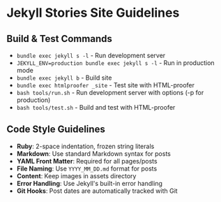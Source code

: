 # Jekyll Stories Site Guidelines

## Build & Test Commands
- `bundle exec jekyll s -l` - Run development server
- `JEKYLL_ENV=production bundle exec jekyll s -l` - Run in production mode
- `bundle exec jekyll b` - Build site
- `bundle exec htmlproofer _site` - Test site with HTML-proofer
- `bash tools/run.sh` - Run development server with options (-p for production)
- `bash tools/test.sh` - Build and test with HTML-proofer

## Code Style Guidelines
- **Ruby**: 2-space indentation, frozen string literals
- **Markdown**: Use standard Markdown syntax for posts
- **YAML Front Matter**: Required for all pages/posts
- **File Naming**: Use `YYYY_MM_DD.md` format for posts
- **Content**: Keep images in assets directory
- **Error Handling**: Use Jekyll's built-in error handling
- **Git Hooks**: Post dates are automatically tracked with Git